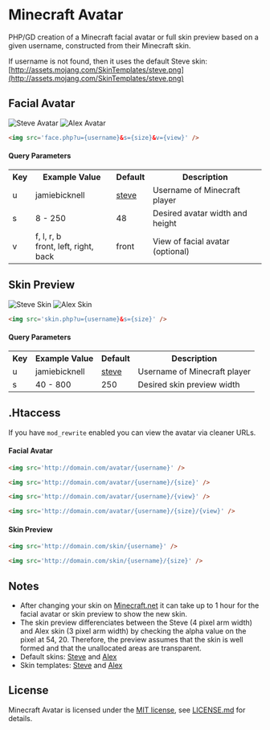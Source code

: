 # Minecraft Avatar

PHP/GD creation of a Minecraft facial avatar or full skin preview based on a given username, constructed from their Minecraft skin.

If username is not found, then it uses the default Steve skin: [http://assets.mojang.com/SkinTemplates/steve.png](http://assets.mojang.com/SkinTemplates/steve.png)

## Facial Avatar

<img src='http://jamiebicknell.github.io/Minecraft-Avatar/steve-face.png' alt='Steve Avatar' /> <img src='http://jamiebicknell.github.io/Minecraft-Avatar/alex-face.png' alt='Alex Avatar' />

```html
<img src='face.php?u={username}&s={size}&v={view}' />
```

#### Query Parameters

<table>
    <tr>
        <th>Key</th>
        <th>Example Value</th>
        <th>Default</th>
        <th>Description</th>
    </tr>
    <tr>
        <td>u</td>
        <td>jamiebicknell</td>
        <td><a href='http://assets.mojang.com/SkinTemplates/steve.png'>steve</a></td>
        <td>Username of Minecraft player</td>
    </tr>
    <tr>
        <td>s</td>
        <td>8 - 250</td>
        <td>48</td>
        <td>Desired avatar width and height</td>
    </tr>
    <tr>
        <td>v</td>
        <td>f, l, r, b<br />front, left, right, back</td>
        <td>front</td>
        <td>View of facial avatar (optional)</td>
    </tr>
</table>

## Skin Preview

<img src='http://jamiebicknell.github.io/Minecraft-Avatar/steve-skin.png' alt='Steve Skin' />

<img src='http://jamiebicknell.github.io/Minecraft-Avatar/alex-skin.png' alt='Alex Skin' />

```html
<img src='skin.php?u={username}&s={size}' />
```

#### Query Parameters

<table>
    <tr>
        <th>Key</th>
        <th>Example Value</th>
        <th>Default</th>
        <th>Description</th>
    </tr>
    <tr>
        <td>u</td>
        <td>jamiebicknell</td>
        <td><a href='http://assets.mojang.com/SkinTemplates/steve.png'>steve</a></td>
        <td>Username of Minecraft player</td>
    </tr>
    <tr>
        <td>s</td>
        <td>40 - 800</td>
        <td>250</td>
        <td>Desired skin preview width</td>
    </tr>
</table>

## .Htaccess

If you have `mod_rewrite` enabled you can view the avatar via cleaner URLs.

#### Facial Avatar

```html
<img src='http://domain.com/avatar/{username}' />
```

```html
<img src='http://domain.com/avatar/{username}/{size}' />
```

```html
<img src='http://domain.com/avatar/{username}/{view}' />
```

```html
<img src='http://domain.com/avatar/{username}/{size}/{view}' />
```

#### Skin Preview

```html
<img src='http://domain.com/skin/{username}' />
```

```html
<img src='http://domain.com/skin/{username}/{size}' />
```

## Notes

* After changing your skin on [Minecraft.net](https://minecraft.net/profile) it can take up to 1 hour for the facial avatar or skin preview to show the new skin.
* The skin preview differenciates between the Steve (4 pixel arm width) and Alex skin (3 pixel arm width) by checking the alpha value on the pixel at 54, 20. Therefore, the preview assumes that the skin is well formed and that the unallocated areas are transparent.
* Default skins: [Steve](http://assets.mojang.com/SkinTemplates/steve.png) and [Alex](http://assets.mojang.com/SkinTemplates/alex.png)
* Skin templates: [Steve](http://assets.mojang.com/SkinTemplates/4px_reference.png) and [Alex](http://assets.mojang.com/SkinTemplates/3px_reference.png)

## License

Minecraft Avatar is licensed under the [MIT license](http://opensource.org/licenses/MIT), see [LICENSE.md](https://github.com/jamiebicknell/Minecraft-Avatar/blob/master/LICENSE.md) for details.